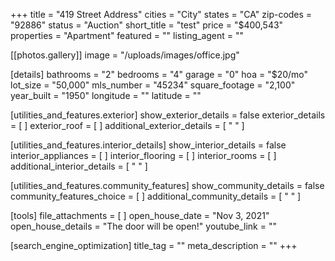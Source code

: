 +++
title = "419 Street Address"
cities = "City"
states = "CA"
zip-codes = "92886"
status = "Auction"
short_title = "test"
price = "$400,543"
properties = "Apartment"
featured = ""
listing_agent = ""

[[photos.gallery]]
image = "/uploads/images/office.jpg"

[details]
bathrooms = "2"
bedrooms = "4"
garage = "0"
hoa = "$20/mo"
lot_size = "50,000"
mls_number = "45234"
square_footage = "2,100"
year_built = "1950"
longitude = ""
latitude = ""

[utilities_and_features.exterior]
show_exterior_details = false
exterior_details = [ ]
exterior_roof = [ ]
additional_exterior_details = [ " " ]

[utilities_and_features.interior_details]
show_interior_details = false
interior_appliances = [ ]
interior_flooring = [ ]
interior_rooms = [ ]
additional_interior_details = [ " " ]

[utilities_and_features.community_features]
show_community_details = false
community_features_choice = [ ]
additional_community_details = [ " " ]

[tools]
file_attachments = [ ]
open_house_date = "Nov 3, 2021"
open_house_details = "The door will be open!"
youtube_link = ""

[search_engine_optimization]
title_tag = ""
meta_description = ""
+++
